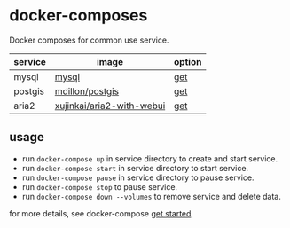 # docker-composes
Docker composes for common use service.

| service | image | option |
| ------ | ------ | ------ |
| mysql | [mysql](https://hub.docker.com/_/mysql/) | [get](./mysql) |
| postgis | [mdillon/postgis](https://hub.docker.com/r/mdillon/postgis/) | [get](./postgis) |
| aria2 | [xujinkai/aria2-with-webui](https://hub.docker.com/r/xujinkai/aria2-with-webui) | [get](./aria2) |

## usage

- run `docker-compose up` in service directory to create and start service.
- run `docker-compose start` in service directory to start service.
- run `docker-compose pause` in service directory to pause service.
- run `docker-compose stop` to pause service.
- run `docker-compose down --volumes` to remove service and delete data.

for more details, see docker-compose [get started](https://github.com/docker/docker.github.io/blob/master/compose/gettingstarted.md)